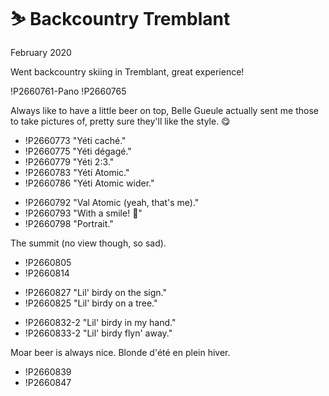 # ⛷️ Backcountry Tremblant
February 2020

Went backcountry skiing in Tremblant, great experience!

!P2660761-Pano
!P2660765

Always like to have a little beer on top, Belle Gueule actually sent me
those to take pictures of, pretty sure they'll like the style. 😋

<div class="slide">

* !P2660773 "Yéti caché."
* !P2660775 "Yéti dégagé."
* !P2660779 "Yéti 2:3."
* !P2660783 "Yéti Atomic."
* !P2660786 "Yéti Atomic wider."

</div>

<div class="slide">

* !P2660792 "Val Atomic (yeah, that's me)."
* !P2660793 "With a smile! 😬"
* !P2660798 "Portrait."

</div>

The summit (no view though, so sad).

<div class="slide inline-bottom">

* !P2660805
* !P2660814

</div>

<div class="slide">

* !P2660827 "Lil' birdy on the sign."
* !P2660825 "Lil' birdy on a tree."

</div>

<div class="slide">

* !P2660832-2 "Lil' birdy in my hand."
* !P2660833-2 "Lil' birdy flyn' away."

</div>

Moar beer is always nice. Blonde d'été en plein hiver.

<div class="slide">

* !P2660839
* !P2660847

</div>
